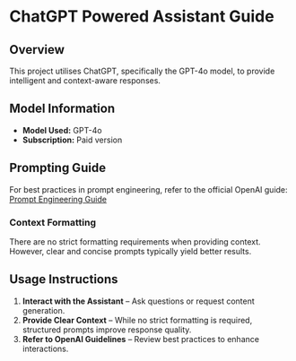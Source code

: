 # ChatGPT Powered Assistant Guide

## Overview
This project utilises ChatGPT, specifically the GPT-4o model, to provide intelligent and context-aware responses. 

## Model Information
- **Model Used:** GPT-4o
- **Subscription:** Paid version

## Prompting Guide
For best practices in prompt engineering, refer to the official OpenAI guide:
[Prompt Engineering Guide](https://platform.openai.com/docs/guides/prompt-engineering)

### Context Formatting
There are no strict formatting requirements when providing context. However, clear and concise prompts typically yield better results.

## Usage Instructions
1. **Interact with the Assistant** – Ask questions or request content generation.
2. **Provide Clear Context** – While no strict formatting is required, structured prompts improve response quality.
3. **Refer to OpenAI Guidelines** – Review best practices to enhance interactions.

